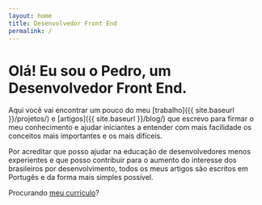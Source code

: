 ```yaml
---
layout: home
title: Desenvolvedor Front End
permalink: /
---
```


# Olá! Eu sou o Pedro, um Desenvolvedor Front End.

Aqui você vai encontrar um pouco do meu [trabalho]({{ site.baseurl }}/projetos/) e [artigos]({{ site.baseurl }}/blog/) que escrevo para firmar o meu conhecimento e ajudar iniciantes a entender com mais facilidade os conceitos mais importantes e os mais difíceis.

Por acreditar que posso ajudar na educação de desenvolvedores menos experientes e que posso contribuir para o aumento do interesse dos brasileiros por desenvolvimento, todos os meus artigos são escritos em Portugês e da forma mais simples possível.

Procurando [meu currículo](/cv/)?

